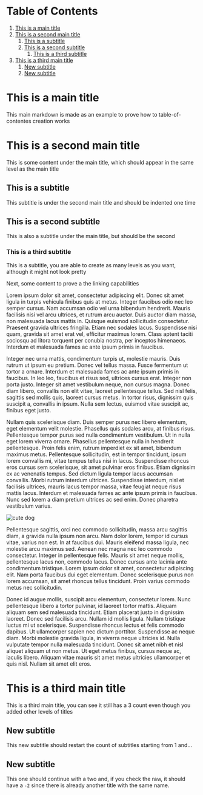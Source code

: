 # Table of Contents
1. [This is a main title](#this-is-a-main-title)
2. [This is a second main title](#this-is-a-second-main-title)
    1. [This is a subtitle](#this-is-a-subtitle)
    2. [This is a second subtitle](#this-is-a-second-subtitle)
        1. [This is a third subtitle](#this-is-a-third-subtitle)
3. [This is a third main title](#this-is-a-third-main-title)
    1. [New subtitle](#new-subtitle)
    2. [New subtitle](#new-subtitle-1)

# This is a main title

This main markdown is made as an example to prove how to table-of-contentes creation works

# This is a second main title

This is some content under the main title, which should appear in the same level as the main title

## This is a subtitle

This subtitle is under the second main title and should be indented one time

## This is a second subtitle

This is also a subtitle under the main title, but should be the second

### This is a third subtitle

This is a subtitle, you are able to create as many levels as you want, although it might not look pretty

Next, some content to prove a the linking capabilities

Lorem ipsum dolor sit amet, consectetur adipiscing elit. Donec sit amet ligula in turpis vehicula finibus quis at metus. Integer faucibus odio nec leo semper cursus. Nam accumsan odio vel urna bibendum hendrerit. Mauris facilisis nisi vel arcu ultrices, et rutrum arcu auctor. Duis auctor diam massa, non malesuada lacus mattis in. Quisque euismod sollicitudin consectetur. Praesent gravida ultrices fringilla. Etiam nec sodales lacus. Suspendisse nisi quam, gravida sit amet erat vel, efficitur maximus lorem. Class aptent taciti sociosqu ad litora torquent per conubia nostra, per inceptos himenaeos. Interdum et malesuada fames ac ante ipsum primis in faucibus.

Integer nec urna mattis, condimentum turpis ut, molestie mauris. Duis rutrum ut ipsum eu pretium. Donec vel tellus massa. Fusce fermentum ut tortor a ornare. Interdum et malesuada fames ac ante ipsum primis in faucibus. In leo leo, faucibus et risus sed, ultrices cursus erat. Integer non porta justo. Integer sit amet vestibulum neque, non cursus magna. Donec diam libero, convallis non elit vitae, laoreet pellentesque tellus. Sed nisl felis, sagittis sed mollis quis, laoreet cursus metus. In tortor risus, dignissim quis suscipit a, convallis in ipsum. Nulla sem lectus, euismod vitae suscipit ac, finibus eget justo.

Nullam quis scelerisque diam. Duis semper purus nec libero elementum, eget elementum velit molestie. Phasellus quis sodales arcu, at finibus risus. Pellentesque tempor purus sed nulla condimentum vestibulum. Ut in nulla eget lorem viverra ornare. Phasellus pellentesque nulla in hendrerit pellentesque. Proin felis enim, rutrum imperdiet ex sit amet, bibendum maximus metus. Pellentesque sollicitudin, est in tempor tincidunt, ipsum lorem convallis mi, vitae tempus tellus nisi in lacus. Suspendisse rhoncus eros cursus sem scelerisque, sit amet pulvinar eros finibus. Etiam dignissim ex ac venenatis tempus. Sed dictum ligula tempor lacus accumsan convallis. Morbi rutrum interdum ultrices. Suspendisse interdum, nisl et facilisis ultrices, mauris lacus tempor massa, vitae feugiat neque risus mattis lacus. Interdum et malesuada fames ac ante ipsum primis in faucibus. Nunc sed lorem a diam pretium ultrices ac sed enim. Donec pharetra vestibulum varius.

![cute dog](https://hips.hearstapps.com/hmg-prod.s3.amazonaws.com/images/dog-puppy-on-garden-royalty-free-image-1586966191.jpg?crop=1.00xw:0.669xh;0,0.190xh&resize=1200:*)

Pellentesque sagittis, orci nec commodo sollicitudin, massa arcu sagittis diam, a gravida nulla ipsum non arcu. Nam dolor lorem, tempor id cursus vitae, varius non est. In at faucibus dui. Mauris eleifend massa ligula, nec molestie arcu maximus sed. Aenean nec magna nec leo commodo consectetur. Integer in pellentesque felis. Mauris sit amet neque mollis, pellentesque lacus non, commodo lacus. Donec cursus ante lacinia ante condimentum tristique. Lorem ipsum dolor sit amet, consectetur adipiscing elit. Nam porta faucibus dui eget elementum. Donec scelerisque purus non lorem accumsan, sit amet rhoncus tellus tincidunt. Proin varius commodo metus nec sollicitudin.

Donec id augue mollis, suscipit arcu elementum, consectetur lorem. Nunc pellentesque libero a tortor pulvinar, id laoreet tortor mattis. Aliquam aliquam sem sed malesuada tincidunt. Etiam placerat justo in dignissim laoreet. Donec sed facilisis arcu. Nullam id mollis ligula. Nullam tristique luctus mi ut scelerisque. Suspendisse rhoncus lectus et felis commodo dapibus. Ut ullamcorper sapien nec dictum porttitor. Suspendisse ac neque diam. Morbi molestie gravida ligula, in viverra neque ultricies id. Nulla vulputate tempor nulla malesuada tincidunt. Donec sit amet nibh et nisl aliquet aliquam ut non metus. Ut eget metus finibus, cursus neque ac, iaculis libero. Aliquam vitae mauris sit amet metus ultricies ullamcorper et quis nisl. Nullam sit amet elit eros.

# This is a third main title

This is a third main title, you can see it still has a 3 count even though you added other levels of titles

## New subtitle

This new subtitle should restart the count of subtitles starting from 1 and...

## New subtitle

This one should continue with a two and, if you check the raw, it should have a `-2` since there is already another title with the same name.
